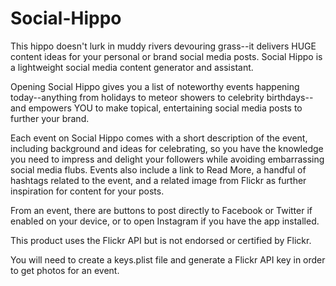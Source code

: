 # Social-Hippo
This hippo doesn't lurk in muddy rivers devouring grass--it delivers HUGE content ideas for your personal or brand social media posts. Social Hippo is a lightweight social media content generator and assistant.

Opening Social Hippo gives you a list of noteworthy events happening today--anything from holidays to meteor showers to celebrity birthdays--and empowers YOU to make topical, entertaining social media posts to further your brand.

Each event on Social Hippo comes with a short description of the event, including background and ideas for celebrating, so you have the knowledge you need to impress and delight your followers while avoiding embarrassing social media flubs. Events also include a link to Read More, a handful of hashtags related to the event, and a related image from Flickr as further inspiration for content for your posts.

From an event, there are buttons to post directly to Facebook or Twitter if enabled on your device, or to open Instagram if you have the app installed.

This product uses the Flickr API but is not endorsed or certified by Flickr.

You will need to create a keys.plist file and generate a Flickr API key in order to get photos for an event.
